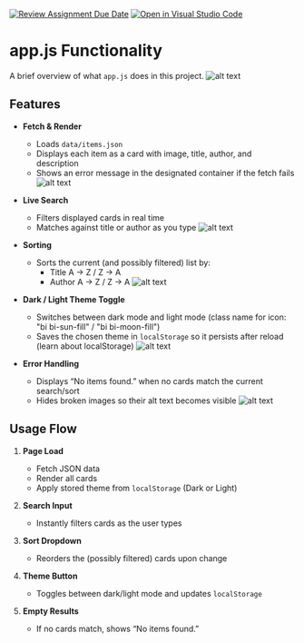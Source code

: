 [![Review Assignment Due Date](https://classroom.github.com/assets/deadline-readme-button-22041afd0340ce965d47ae6ef1cefeee28c7c493a6346c4f15d667ab976d596c.svg)](https://classroom.github.com/a/KmF3mufN)
[![Open in Visual Studio Code](https://classroom.github.com/assets/open-in-vscode-2e0aaae1b6195c2367325f4f02e2d04e9abb55f0b24a779b69b11b9e10269abc.svg)](https://classroom.github.com/online_ide?assignment_repo_id=19716149&assignment_repo_type=AssignmentRepo)
# app.js Functionality

A brief overview of what `app.js` does in this project.
![alt text](images/image.png)
## Features

- **Fetch & Render**
  - Loads `data/items.json`
  - Displays each item as a card with image, title, author, and description
  - Shows an error message in the designated container if the fetch fails
  ![alt text](images/image-1.png)

- **Live Search**
  - Filters displayed cards in real time
  - Matches against title or author as you type
  ![alt text](images/image-2.png)

- **Sorting**
  - Sorts the current (and possibly filtered) list by:
    - Title A → Z / Z → A
    - Author A → Z / Z → A
    ![alt text](images/image-3.png)

- **Dark / Light Theme Toggle**
  - Switches between dark mode and light mode (class name for icon: "bi bi-sun-fill" / "bi bi-moon-fill")
  - Saves the chosen theme in `localStorage` so it persists after reload (learn about localStorage)
  ![alt text](images/image-4.png)

- **Error Handling**
  - Displays “No items found.” when no cards match the current search/sort
  - Hides broken images so their alt text becomes visible
  ![alt text](images/image-5.png)

## Usage Flow

1. **Page Load**
   - Fetch JSON data
   - Render all cards
   - Apply stored theme from `localStorage` (Dark or Light)

2. **Search Input**
   - Instantly filters cards as the user types

3. **Sort Dropdown**
   - Reorders the (possibly filtered) cards upon change

4. **Theme Button**
   - Toggles between dark/light mode and updates `localStorage`

5. **Empty Results**
   - If no cards match, shows “No items found.”
